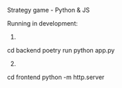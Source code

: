 Strategy game - Python & JS

Running in development:

1.
cd backend
poetry run python app.py

2.
cd frontend
python -m http.server